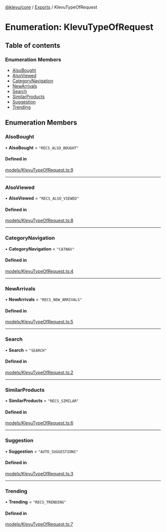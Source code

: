 [@klevu/core]() / [Exports](../modules.md) / KlevuTypeOfRequest

# Enumeration: KlevuTypeOfRequest

## Table of contents

### Enumeration Members

- [AlsoBought](KlevuTypeOfRequest.md#alsobought)
- [AlsoViewed](KlevuTypeOfRequest.md#alsoviewed)
- [CategoryNavigation](KlevuTypeOfRequest.md#categorynavigation)
- [NewArrivals](KlevuTypeOfRequest.md#newarrivals)
- [Search](KlevuTypeOfRequest.md#search)
- [SimilarProducts](KlevuTypeOfRequest.md#similarproducts)
- [Suggestion](KlevuTypeOfRequest.md#suggestion)
- [Trending](KlevuTypeOfRequest.md#trending)

## Enumeration Members

### AlsoBought

• **AlsoBought** = ``"RECS_ALSO_BOUGHT"``

#### Defined in

[models/KlevuTypeOfRequest.ts:9](https://github.com/klevultd/frontend-sdk/blob/db7f697/packages/klevu-core/src/models/KlevuTypeOfRequest.ts#L9)

___

### AlsoViewed

• **AlsoViewed** = ``"RECS_ALSO_VIEWED"``

#### Defined in

[models/KlevuTypeOfRequest.ts:8](https://github.com/klevultd/frontend-sdk/blob/db7f697/packages/klevu-core/src/models/KlevuTypeOfRequest.ts#L8)

___

### CategoryNavigation

• **CategoryNavigation** = ``"CATNAV"``

#### Defined in

[models/KlevuTypeOfRequest.ts:4](https://github.com/klevultd/frontend-sdk/blob/db7f697/packages/klevu-core/src/models/KlevuTypeOfRequest.ts#L4)

___

### NewArrivals

• **NewArrivals** = ``"RECS_NEW_ARRIVALS"``

#### Defined in

[models/KlevuTypeOfRequest.ts:5](https://github.com/klevultd/frontend-sdk/blob/db7f697/packages/klevu-core/src/models/KlevuTypeOfRequest.ts#L5)

___

### Search

• **Search** = ``"SEARCH"``

#### Defined in

[models/KlevuTypeOfRequest.ts:2](https://github.com/klevultd/frontend-sdk/blob/db7f697/packages/klevu-core/src/models/KlevuTypeOfRequest.ts#L2)

___

### SimilarProducts

• **SimilarProducts** = ``"RECS_SIMILAR"``

#### Defined in

[models/KlevuTypeOfRequest.ts:6](https://github.com/klevultd/frontend-sdk/blob/db7f697/packages/klevu-core/src/models/KlevuTypeOfRequest.ts#L6)

___

### Suggestion

• **Suggestion** = ``"AUTO_SUGGESTIONS"``

#### Defined in

[models/KlevuTypeOfRequest.ts:3](https://github.com/klevultd/frontend-sdk/blob/db7f697/packages/klevu-core/src/models/KlevuTypeOfRequest.ts#L3)

___

### Trending

• **Trending** = ``"RECS_TRENDING"``

#### Defined in

[models/KlevuTypeOfRequest.ts:7](https://github.com/klevultd/frontend-sdk/blob/db7f697/packages/klevu-core/src/models/KlevuTypeOfRequest.ts#L7)
